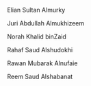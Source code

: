 Elian Sultan Almurky

Juri Abdullah Almukhizeem

Norah Khalid binZaid

Rahaf Saud Alshudokhi

Rawan Mubarak Alnufaie

Reem Saud Alshabanat
